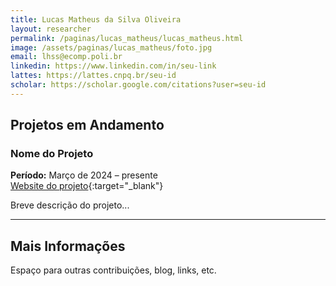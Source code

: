```yaml
---
title: Lucas Matheus da Silva Oliveira
layout: researcher
permalink: /paginas/lucas_matheus/lucas_matheus.html
image: /assets/paginas/lucas_matheus/foto.jpg
email: lhss@ecomp.poli.br
linkedin: https://www.linkedin.com/in/seu-link
lattes: https://lattes.cnpq.br/seu-id
scholar: https://scholar.google.com/citations?user=seu-id
---
```


## Projetos em Andamento

### Nome do Projeto
**Período:** Março de 2024 – presente  
[Website do projeto](https://site-do-projeto.com){:target="_blank"}  

Breve descrição do projeto...

---

## Mais Informações

Espaço para outras contribuições, blog, links, etc.